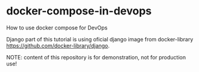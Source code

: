 # docker-compose-in-devops
How to use docker compose for DevOps

Django part of this tutorial is using oficial django image from docker-library https://github.com/docker-library/django.

NOTE: content of this repository is for demonstration, not for production use!

